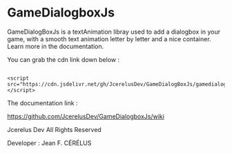 # GameDialogboxJs
GameDialogBoxJs is a textAnimation  libray used to add a dialogbox in your game,
with a smooth text animation letter by letter and a nice container.
Learn more in the documentation.





You can grab the cdn link down below :
<pre><code>
&lt;script src="https://cdn.jsdelivr.net/gh/JcerelusDev/GameDialogBoxJs/gamedialogbox.min.js"&gt;&lt;/script&gt;
</code></pre>

The documentation link :

https://github.com/JcerelusDev/GameDialogboxJs/wiki




Jcerelus Dev All Rights Reserved 

Developer : Jean F. CÉRÉLUS

